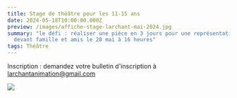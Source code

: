 ```yaml
---
title: Stage de théâtre pour les 11-15 ans
date: 2024-05-18T10:00:00.000Z
preview: /images/affiche-stage-larchant-mai-2024.jpg
summary: "le défi : réaliser une pièce en 3 jours pour une représentation finale
  devant famille et amis le 20 mai à 16 heures"
tags: Théâtre
---
```

Inscription : demandez votre bulletin d'inscription à [larchantanimation@gmail.com](larchantanimation@gmail.com)[](larchantanimation@gmail.com)

![](/images/affiche-stage-larchant-mai-2024.jpg)
